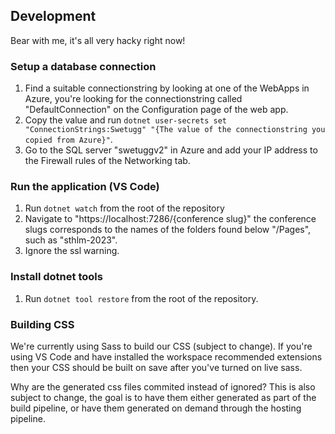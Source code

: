 ## Development
Bear with me, it's all very hacky right now!

### Setup a database connection
1. Find a suitable connectionstring by looking at one of the WebApps in Azure, you're looking for the connectionstring called "DefaultConnection" on the Configuration page of the web app.
1. Copy the value and run `dotnet user-secrets set "ConnectionStrings:Swetugg" "{The value of the connectionstring you copied from Azure}"`.
1. Go to the SQL server "swetuggv2" in Azure and add your IP address to the Firewall rules of the Networking tab.

### Run the application (VS Code)
1. Run `dotnet watch` from the root of the repository
1. Navigate to "https://localhost:7286/{conference slug}" the conference slugs corresponds to the names of the folders found below "/Pages", such as "sthlm-2023".
1. Ignore the ssl warning.

### Install dotnet tools
1. Run `dotnet tool restore` from the root of the repository.

### Building CSS
We're currently using Sass to build our CSS (subject to change). If you're using VS Code and have installed the workspace recommended extensions then your CSS should be built on save after you've turned on live sass.

Why are the generated css files commited instead of ignored? This is also subject to change, the goal is to have them either generated as part of the build pipeline, or have them generated on demand through the hosting pipeline.